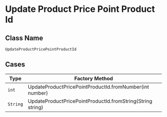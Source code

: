 
# Update Product Price Point Product Id

## Class Name

`UpdateProductPricePointProductId`

## Cases

| Type | Factory Method |
|  --- | --- |
| `int` | UpdateProductPricePointProductId.fromNumber(int number) |
| `String` | UpdateProductPricePointProductId.fromString(String string) |

